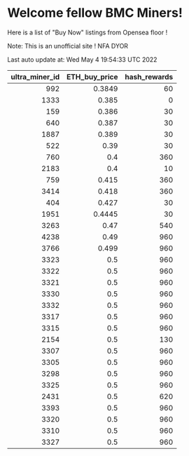 # Welcome fellow BMC Miners!
Here is a list of "Buy Now" listings from Opensea floor !

Note: This is an unofficial site ! NFA DYOR


Last auto update at: Wed May  4 19:54:33 UTC 2022


|   ultra_miner_id |   ETH_buy_price |   hash_rewards |
|-----------------:|----------------:|---------------:|
|              992 |          0.3849 |             60 |
|             1333 |          0.385  |              0 |
|              159 |          0.386  |             30 |
|              640 |          0.387  |             30 |
|             1887 |          0.389  |             30 |
|              522 |          0.39   |             30 |
|              760 |          0.4    |            360 |
|             2183 |          0.4    |             10 |
|              759 |          0.415  |            360 |
|             3414 |          0.418  |            360 |
|              404 |          0.427  |             30 |
|             1951 |          0.4445 |             30 |
|             3263 |          0.47   |            540 |
|             4238 |          0.49   |            960 |
|             3766 |          0.499  |            960 |
|             3323 |          0.5    |            960 |
|             3322 |          0.5    |            960 |
|             3321 |          0.5    |            960 |
|             3330 |          0.5    |            960 |
|             3332 |          0.5    |            960 |
|             3317 |          0.5    |            960 |
|             3315 |          0.5    |            960 |
|             2154 |          0.5    |            130 |
|             3307 |          0.5    |            960 |
|             3305 |          0.5    |            960 |
|             3298 |          0.5    |            960 |
|             3325 |          0.5    |            960 |
|             2431 |          0.5    |            620 |
|             3393 |          0.5    |            960 |
|             3320 |          0.5    |            960 |
|             3310 |          0.5    |            960 |
|             3327 |          0.5    |            960 |